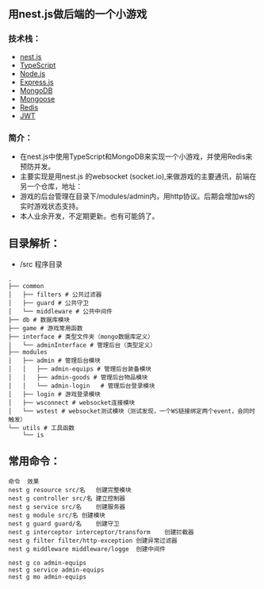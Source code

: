 <!--
 * @Author: Andy
 * @Date: 2022-07-26 21:52:56
 * @LastEditTime: 2022-08-04 22:12:54
-->
## 用nest.js做后端的一个小游戏
### 技术栈：
- [nest.js](https://nestjs.com/)
- [TypeScript](https://www.typescriptlang.org/)
- [Node.js](https://nodejs.org/)
- [Express.js](https://expressjs.com/)
- [MongoDB](https://www.mongodb.com/)
- [Mongoose](https://mongoosejs.com/)
- [Redis](https://redis.io/)
- [JWT](https://jwt.io/)
### 简介：
- 在nest.js中使用TypeScript和MongoDB来实现一个小游戏，并使用Redis来预防并发。
- 主要实现是用nest.js 的websocket (socket.io),来做游戏的主要通讯，前端在另一个仓库，地址：
- 游戏的后台管理在目录下/modules/admin内，用http协议。后期会增加ws的实时游戏状态支持。
- 本人业余开发，不定期更新。也有可能鸽了。
## 目录解析：
- /src 程序目录
```
.
├── common
│   ├── filters # 公共过滤器
│   ├── guard # 公共守卫
│   └── middleware # 公共中间件
├── db # 数据库模块
├── game # 游戏常用函数
├── interface # 类型文件夹（mongo数据库定义）
│   └── adminInterface # 管理后台（类型定义）
├── modules
│   ├── admin # 管理后台模块
│   │   ├── admin-equips # 管理后台装备模块
│   │   ├── admin-goods # 管理后台物品模块
│   │   └── admin-login   # 管理后台登录模块
│   ├── login # 游戏登录模块
│   ├── wsconnect # websocket连接模块
│   └── wstest # websocket测试模块（测试发现，一个WS链接绑定两个event，会同时触发）
└── utils # 工具函数
    └── is
```
## 常用命令：
```
命令	效果
nest g resource src/名	创建完整模块
nest g controller src/名	建立控制器
nest g service src/名	创建服务器
nest g module src/名	创建模块
nest g guard guard/名	创建守卫
nest g interceptor interceptor/transform	创建拦截器
nest g filter filter/http-exception	创建异常过滤器
nest g middleware middleware/logge	创建中间件

nest g co admin-equips
nest g service admin-equips
nest g mo admin-equips
```